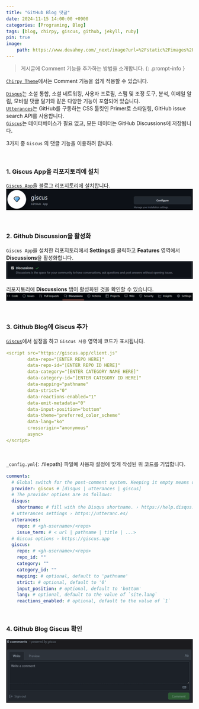 ```yaml
---
title: "GitHub Blog 댓글"
date: 2024-11-15 14:00:00 +0900
categories: [Programing, Blog]
tags: [blog, chirpy, giscus, github, jekyll, ruby]
pin: true
image: 
    path: https://www.devahoy.com/_next/image?url=%2Fstatic%2Fimages%2F2022%2Fgiscus.png&w=1080&q=75
---
```


> 게시글에 Comment 기능을 추가하는 방법을 소개합니다.
{: .prompt-info }

[`Chirpy Theme`]에서는 Comment 기능을 쉽게 적용할 수 있습니다.  

[`Disqus`]는 소셜 통합, 소셜 네트워킹, 사용자 프로필, 스팸 및 조정 도구, 분석, 이메일 알림, 모바일 댓글 달기와 같은 다양한 기능이 포함되어 있습니다.  
[`Utterances`]는 GitHub를 구동하는 CSS 툴킷인 Primer로 스타일링,  GitHub issue search API를 사용합니다.  
[`Giscus`]는 데이터베이스가 필요 없고, 모든 데이터는 GitHub Discussions에 저장됩니다.

3가지 중 `Giscus` 의 댓글 기능을 이용하려 합니다.


<br>


### 1. Giscus App을 리포지토리에 설치
[`Giscus App`]을 블로그 리포지토리에 설치합니다.
![GiscusApp](https://github.com/dabdev0/dabdev0.github.io/blob/main/assets/img/GiscusApp.PNG?raw=true)


<br>


### 2. Github Discussion을 활성화
`Giscus App`을 설치한 리포지토리에서 **Settings**를 클릭하고 **Features** 영역에서 **Discussions**을 활성화합니다.  
![Discussions](https://github.com/dabdev0/dabdev0.github.io/blob/main/assets/img/Discussions.PNG?raw=true)  

리포지토리에 **Discussions** 탭이 활성화된 것을 확인할 수 있습니다. 
![DiscussionsTab](https://github.com/dabdev0/dabdev0.github.io/blob/main/assets/img/DiscussionsTab.PNG?raw=true)


<br>


### 3. Github Blog에 Giscus 추가
[`Giscus`]에서 설정을 하고 `Giscus 사용` 영역에 코드가 표시됩니다.
```yml
<script src="https://giscus.app/client.js"
        data-repo="[ENTER REPO HERE]"
        data-repo-id="[ENTER REPO ID HERE]"
        data-category="[ENTER CATEGORY NAME HERE]"
        data-category-id="[ENTER CATEGORY ID HERE]"
        data-mapping="pathname"
        data-strict="0"
        data-reactions-enabled="1"
        data-emit-metadata="0"
        data-input-position="bottom"
        data-theme="preferred_color_scheme"
        data-lang="ko"
        crossorigin="anonymous"
        async>
</script>
```
<br>

`_config.yml`{: .filepath} 파일에 사용자 설정에 맞게 작성된 위 코드를 기입합니다. 

```yml
comments:
  # Global switch for the post-comment system. Keeping it empty means disabled.
  provider: giscus # [disqus | utterances | giscus]
  # The provider options are as follows:
  disqus:
    shortname: # fill with the Disqus shortname. › https://help.disqus.com/en/articles/1717111-what-s-a-shortname
  # utterances settings › https://utteranc.es/
  utterances:
    repo: # <gh-username>/<repo>
    issue_term: # < url | pathname | title | ...>
  # Giscus options › https://giscus.app
  giscus:
    repo: # <gh-username>/<repo>
    repo_id: ""
    category: ""
    category_id: ""
    mapping: # optional, default to 'pathname'
    strict: # optional, default to '0'
    input_position: # optional, default to 'bottom'
    lang: # optional, default to the value of `site.lang`
    reactions_enabled: # optional, default to the value of `1`
```


<br>


### 4. Github Blog Giscus 확인
![Comment](https://github.com/dabdev0/dabdev0.github.io/blob/main/assets/img/Comment.PNG?raw=true)


[`Giscus App`]: https://github.com/apps/giscus
[`Giscus`]: https://giscus.app/ko
[`Disqus`]: https://disqus.com/
[`Utterances`]: https://utteranc.es/
[`Chirpy Theme`]: https://chirpy.cotes.page/